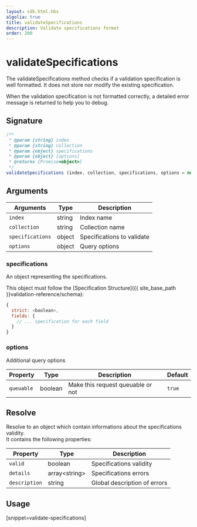 ```yaml
---
layout: sdk.html.hbs
algolia: true
title: validateSpecifications
description: Validate specifications format
order: 200
---
```


# validateSpecifications

The validateSpecifications method checks if a validation specification is well formatted. It does not store nor modify the existing specification.  

When the validation specification is not formatted correctly, a detailed error message is returned to help you to debug.

## Signature

```javascript
/**
 * @param {string} index
 * @param {string} collection
 * @param {object} specifications
 * @param {object} [options]
 * @returns {Promise<object>}
 */
validateSpecifications (index, collection, specifications, options = null)
```

## Arguments

| Arguments    | Type    | Description |
|--------------|---------|-------------|
| ``index`` | string | Index name    |
| ``collection`` | string | Collection name    |
| ``specifications`` | object | Specifications to validate  |
| ``options`` | object | Query options    |

### **specifications**

An object representing the specifications.  

This object must follow the [Specification Structure]({{ site_base_path }}validation-reference/schema):

```js
{
  strict: <boolean>,
  fields: {
    // ... specification for each field
  }
}
```

### **options**

Additional query options

| Property   | Type    | Description                       | Default |
| ---------- | ------- | --------------------------------- | ------- |
| `queuable` | boolean | Make this request queuable or not | `true`  |

## Resolve

Resolve to an object which contain informations about the specifications validity.  
It contains the following properties:

| Property    | Type    | Description |
|--------------|---------|-------------|
| ``valid`` | boolean | Specifications validity   |
| ``details`` | array&lt;string&gt; | Specifications errors    |
| ``description`` | string | Global description of errors    |

## Usage

[snippet=validate-specifications]
